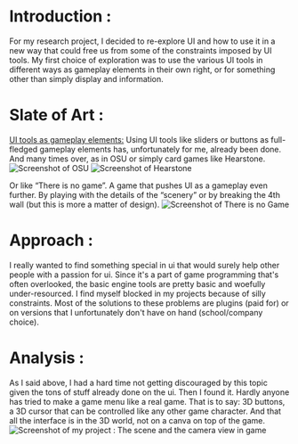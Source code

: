 # **Introduction :**
For my research project, I decided to re-explore UI and how to use it in a new way that could free us from some of the constraints imposed by UI tools. 
My first choice of exploration was to use the various UI tools in different ways as gameplay elements in their own right, or for something other than simply display and information.


# **Slate of Art :**
<ins>UI tools as gameplay elements:</ins>
Using UI tools like sliders or buttons as full-fledged gameplay elements has, unfortunately for me, already been done.
And many times over, as in OSU or simply card games like Hearstone.
![Screenshot of OSU](https://github.com/user-attachments/assets/88dc9fae-6b74-45e1-aedc-a7deb518cc92)
![Screenshot of Hearstone](https://github.com/user-attachments/assets/76a26c16-8c8b-4ed2-bd09-0624333af8a6)

Or like “There is no game”. A game that pushes UI as a gameplay even further. 
By playing with the details of the “scenery” or by breaking the 4th wall (but this is more a matter of design).
![Screenshot of There is no Game](https://github.com/user-attachments/assets/473e6c0a-3532-4a33-a07b-108b2048c6e4)


# **Approach :**
I really wanted to find something special in ui that would surely help other people with a passion for ui. 
Since it's a part of game programming that's often overlooked, the basic engine tools are pretty basic and woefully under-resourced. 
I find myself blocked in my projects because of silly constraints. 
Most of the solutions to these problems are plugins (paid for) or on versions that I unfortunately don't have on hand (school/company choice). 


# **Analysis :**
As I said above, I had a hard time not getting discouraged by this topic given the tons of stuff already done on the ui.
Then I found it. Hardly anyone has tried to make a game menu like a real game. 
That is to say: 3D buttons, a 3D cursor that can be controlled like any other game character. 
And that all the interface is in the 3D world, not on a canva on top of the game.
![Screenshot of my project : The scene and the camera view in game](https://github.com/user-attachments/assets/a663ce6a-1c82-43c2-a9d6-2dd3881343bb)
